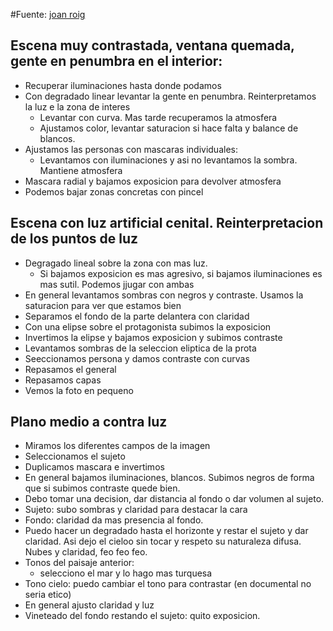 #Fuente: [joan roig](https://www.youtube.com/watch?v=KkhjU6Qw1lI&t=1872s)

## Escena muy contrastada, ventana quemada, gente en penumbra en el interior:

* Recuperar iluminaciones hasta donde podamos
* Con degradado linear levantar la gente en penumbra. Reinterpretamos la luz e la zona de interes
	* Levantar con curva. Mas tarde recuperamos la atmosfera
	* Ajustamos color, levantar saturacion si hace falta y balance de blancos.
* Ajustamos las personas con mascaras individuales:
	* Levantamos con iluminaciones y asi no levantamos la sombra. Mantiene atmosfera
* Mascara radial y bajamos exposicion para devolver atmosfera
* Podemos bajar zonas concretas con pincel 

## Escena con luz artificial cenital. Reinterpretacion de los puntos de luz

* Degragado lineal sobre la zona con mas luz.
	* Si bajamos exposicion es mas agresivo, si bajamos iluminaciones es mas sutil. Podemos jjugar con ambas
* En general levantamos sombras con negros y contraste. Usamos la saturacion para ver que estamos bien
* Separamos el fondo de la parte delantera con claridad
* Con una elipse sobre el protagonista subimos la exposicion
* Invertimos la elipse y bajamos exposicion y subimos contraste
* Levantamos sombras de la seleccion eliptica de la prota
* Seeccionamos persona y damos contraste con curvas
* Repasamos el general
* Repasamos capas
* Vemos la foto en pequeno

## Plano medio a contra luz

* Miramos los diferentes campos de la imagen
* Seleccionamos el sujeto
* Duplicamos mascara e invertimos
* En general bajamos iluminaciones, blancos. Subimos negros de forma que si subimos contraste quede bien.
* Debo tomar una decision, dar distancia al fondo o dar volumen al sujeto.
* Sujeto: subo sombras y claridad para destacar la cara
* Fondo: claridad da mas presencia al fondo.
* Puedo hacer un degradado hasta el horizonte y restar el sujeto y dar claridad. Asi dejo el cieloo sin tocar y respeto su naturaleza difusa. Nubes y claridad, feo feo feo.
* Tonos del paisaje anterior:
	* selecciono el mar y lo hago mas turquesa
* Tono cielo: puedo cambiar el tono para contrastar (en documental no seria etico)
* En general ajusto claridad y luz
* Vineteado del fondo restando el sujeto: quito exposicion.
